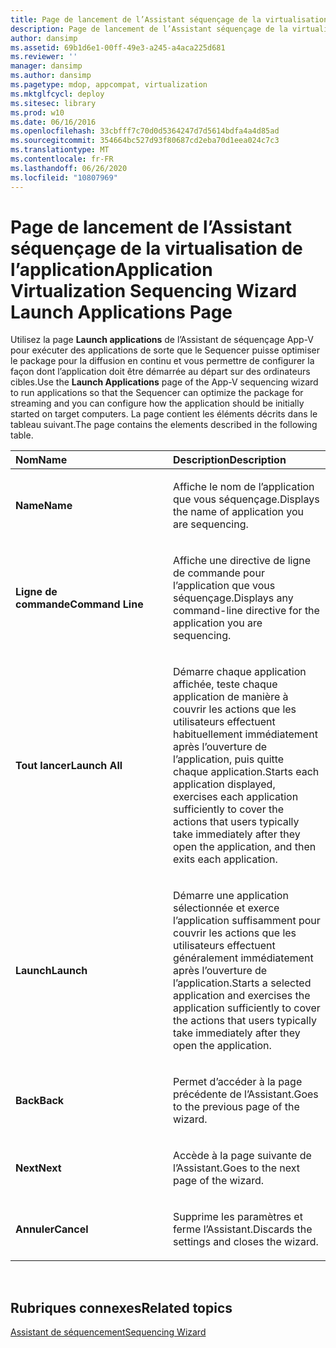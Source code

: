 ```yaml
---
title: Page de lancement de l’Assistant séquençage de la virtualisation de l’application
description: Page de lancement de l’Assistant séquençage de la virtualisation de l’application
author: dansimp
ms.assetid: 69b1d6e1-00ff-49e3-a245-a4aca225d681
ms.reviewer: ''
manager: dansimp
ms.author: dansimp
ms.pagetype: mdop, appcompat, virtualization
ms.mktglfcycl: deploy
ms.sitesec: library
ms.prod: w10
ms.date: 06/16/2016
ms.openlocfilehash: 33cbfff7c70d0d5364247d7d5614bdfa4a4d85ad
ms.sourcegitcommit: 354664bc527d93f80687cd2eba70d1eea024c7c3
ms.translationtype: MT
ms.contentlocale: fr-FR
ms.lasthandoff: 06/26/2020
ms.locfileid: "10807969"
---
```

# <span data-ttu-id="d535b-103">Page de lancement de l’Assistant séquençage de la virtualisation de l’application</span><span class="sxs-lookup"><span data-stu-id="d535b-103">Application Virtualization Sequencing Wizard Launch Applications Page</span></span>


<span data-ttu-id="d535b-104">Utilisez la page **Launch applications** de l’Assistant de séquençage App-V pour exécuter des applications de sorte que le Sequencer puisse optimiser le package pour la diffusion en continu et vous permettre de configurer la façon dont l’application doit être démarrée au départ sur des ordinateurs cibles.</span><span class="sxs-lookup"><span data-stu-id="d535b-104">Use the **Launch Applications** page of the App-V sequencing wizard to run applications so that the Sequencer can optimize the package for streaming and you can configure how the application should be initially started on target computers.</span></span> <span data-ttu-id="d535b-105">La page contient les éléments décrits dans le tableau suivant.</span><span class="sxs-lookup"><span data-stu-id="d535b-105">The page contains the elements described in the following table.</span></span>

<table>
<colgroup>
<col width="50%" />
<col width="50%" />
</colgroup>
<thead>
<tr class="header">
<th align="left"><span data-ttu-id="d535b-106">Nom</span><span class="sxs-lookup"><span data-stu-id="d535b-106">Name</span></span></th>
<th align="left"><span data-ttu-id="d535b-107">Description</span><span class="sxs-lookup"><span data-stu-id="d535b-107">Description</span></span></th>
</tr>
</thead>
<tbody>
<tr class="odd">
<td align="left"><p><strong><span data-ttu-id="d535b-108">Name</span><span class="sxs-lookup"><span data-stu-id="d535b-108">Name</span></span></strong></p></td>
<td align="left"><p><span data-ttu-id="d535b-109">Affiche le nom de l’application que vous séquençage.</span><span class="sxs-lookup"><span data-stu-id="d535b-109">Displays the name of application you are sequencing.</span></span></p></td>
</tr>
<tr class="even">
<td align="left"><p><strong><span data-ttu-id="d535b-110">Ligne de commande</span><span class="sxs-lookup"><span data-stu-id="d535b-110">Command Line</span></span></strong></p></td>
<td align="left"><p><span data-ttu-id="d535b-111">Affiche une directive de ligne de commande pour l’application que vous séquençage.</span><span class="sxs-lookup"><span data-stu-id="d535b-111">Displays any command-line directive for the application you are sequencing.</span></span></p></td>
</tr>
<tr class="odd">
<td align="left"><p><strong><span data-ttu-id="d535b-112">Tout lancer</span><span class="sxs-lookup"><span data-stu-id="d535b-112">Launch All</span></span></strong></p></td>
<td align="left"><p><span data-ttu-id="d535b-113">Démarre chaque application affichée, teste chaque application de manière à couvrir les actions que les utilisateurs effectuent habituellement immédiatement après l’ouverture de l’application, puis quitte chaque application.</span><span class="sxs-lookup"><span data-stu-id="d535b-113">Starts each application displayed, exercises each application sufficiently to cover the actions that users typically take immediately after they open the application, and then exits each application.</span></span></p></td>
</tr>
<tr class="even">
<td align="left"><p><strong><span data-ttu-id="d535b-114">Launch</span><span class="sxs-lookup"><span data-stu-id="d535b-114">Launch</span></span></strong></p></td>
<td align="left"><p><span data-ttu-id="d535b-115">Démarre une application sélectionnée et exerce l’application suffisamment pour couvrir les actions que les utilisateurs effectuent généralement immédiatement après l’ouverture de l’application.</span><span class="sxs-lookup"><span data-stu-id="d535b-115">Starts a selected application and exercises the application sufficiently to cover the actions that users typically take immediately after they open the application.</span></span></p></td>
</tr>
<tr class="odd">
<td align="left"><p><strong><span data-ttu-id="d535b-116">Back</span><span class="sxs-lookup"><span data-stu-id="d535b-116">Back</span></span></strong></p></td>
<td align="left"><p><span data-ttu-id="d535b-117">Permet d’accéder à la page précédente de l’Assistant.</span><span class="sxs-lookup"><span data-stu-id="d535b-117">Goes to the previous page of the wizard.</span></span></p></td>
</tr>
<tr class="even">
<td align="left"><p><strong><span data-ttu-id="d535b-118">Next</span><span class="sxs-lookup"><span data-stu-id="d535b-118">Next</span></span></strong></p></td>
<td align="left"><p><span data-ttu-id="d535b-119">Accède à la page suivante de l’Assistant.</span><span class="sxs-lookup"><span data-stu-id="d535b-119">Goes to the next page of the wizard.</span></span></p></td>
</tr>
<tr class="odd">
<td align="left"><p><strong><span data-ttu-id="d535b-120">Annuler</span><span class="sxs-lookup"><span data-stu-id="d535b-120">Cancel</span></span></strong></p></td>
<td align="left"><p><span data-ttu-id="d535b-121">Supprime les paramètres et ferme l’Assistant.</span><span class="sxs-lookup"><span data-stu-id="d535b-121">Discards the settings and closes the wizard.</span></span></p></td>
</tr>
</tbody>
</table>

 

## <span data-ttu-id="d535b-122">Rubriques connexes</span><span class="sxs-lookup"><span data-stu-id="d535b-122">Related topics</span></span>


[<span data-ttu-id="d535b-123">Assistant de séquencement</span><span class="sxs-lookup"><span data-stu-id="d535b-123">Sequencing Wizard</span></span>](sequencing-wizard.md)

 

 





